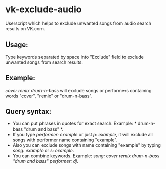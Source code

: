 vk-exclude-audio
================

Userscript which helps to exclude unwanted songs from audio search results on VK.com.

Usage:
------

Type keywords separated by space into "Exclude" field to exclude unwanted songs from search results.

Example:
--------

*cover remix drum-n-bass* will exclude songs or performers containing words "cover", "remix" or "drum-n-bass".

Query syntax:
-------------
* You can put phrases in quotes for exact search. Example: * drum-n-bass "drum and bass" *.
* If you type *performer: example* or just *p: example*, it will exclude all songs with performer name containing "example".
* Also you can exclude songs with name containing "example" by typing *song: example* or *s: example*.
* You can combine keywords. Example: *song: cover remix drum-n-bass "drum and bass" performer: dj*.

